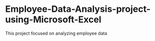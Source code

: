 # Employee-Data-Analysis-project-using-Microsoft-Excel
This project focused on analyzing employee data 
